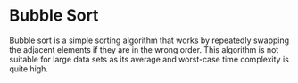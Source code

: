 # Bubble Sort

Bubble sort is a simple sorting algorithm that works by repeatedly swapping the adjacent elements if they are in the wrong order. This algorithm is not suitable for large data sets as its average and worst-case time complexity is quite high.
